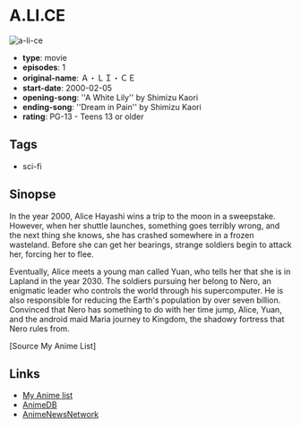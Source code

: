 # A.LI.CE

![a-li-ce](https://cdn.myanimelist.net/images/anime/1401/112244.jpg)

-   **type**: movie
-   **episodes**: 1
-   **original-name**: Ａ・ＬＩ・ＣＥ
-   **start-date**: 2000-02-05
-   **opening-song**: ''A White Lily'' by Shimizu Kaori
-   **ending-song**: ''Dream in Pain'' by Shimizu Kaori
-   **rating**: PG-13 - Teens 13 or older

## Tags

-   sci-fi

## Sinopse

In the year 2000, Alice Hayashi wins a trip to the moon in a sweepstake. However, when her shuttle launches, something goes terribly wrong, and the next thing she knows, she has crashed somewhere in a frozen wasteland. Before she can get her bearings, strange soldiers begin to attack her, forcing her to flee.

Eventually, Alice meets a young man called Yuan, who tells her that she is in Lapland in the year 2030. The soldiers pursuing her belong to Nero, an enigmatic leader who controls the world through his supercomputer. He is also responsible for reducing the Earth's population by over seven billion. Convinced that Nero has something to do with her time jump, Alice, Yuan, and the android maid Maria journey to Kingdom, the shadowy fortress that Nero rules from.

[Source My Anime List]

## Links

-   [My Anime list](https://myanimelist.net/anime/3463/ALICE)
-   [AnimeDB](http://anidb.info/perl-bin/animedb.pl?show=anime&aid=1719)
-   [AnimeNewsNetwork](http://www.animenewsnetwork.com/encyclopedia/anime.php?id=2065)
